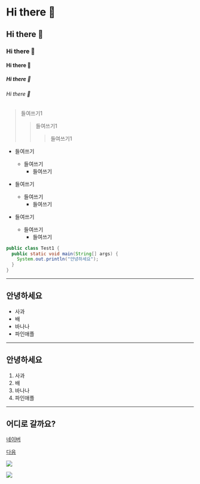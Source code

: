 <!-- 마크다운 태그 -->
# Hi there 👋
## Hi there 👋
### Hi there 👋
#### Hi there 👋
##### Hi there 👋
###### Hi there 👋

> 들여쓰기1
>   > 들여쓰기1
>   >   > 들여쓰기1

* 들여쓰기
  * 들여쓰기
    * 들여쓰기

* 들여쓰기
  + 들여쓰기
    + 들여쓰기
    
* 들여쓰기
  - 들여쓰기
    - 들여쓰기
  
<!-- 
<pre> 
<code>
-->
```java
public class Test1 {
  public static void main(String[] args) {
    System.out.println("안녕하세요");
  }
}
```
<!--
</code>
</pre>
-->

<!--
**LeeSPyo/LeeSPyo** is a ✨ _special_ ✨ repository because its `README.md` (this file) appears on your GitHub profile.

Here are some ideas to get you started:

- 🔭 I’m currently working on ...
- 🌱 I’m currently learning ...
- 👯 I’m looking to collaborate on ...
- 🤔 I’m looking for help with ...
- 💬 Ask me about ...
- 📫 How to reach me: ...
- 😄 Pronouns: ...
- ⚡ Fun fact: ...
-->

<hr/>
<h2> 안녕하세요 </h2>
<ul>
 <li>사과</li>
 <li>배</li>
 <li>바나나</li>
 <li>파인애플</li>
</ul>

<hr/>
<h2> 안녕하세요 </h2>
<ol>
 <li>사과</li>
 <li>배</li>
 <li>바나나</li>
 <li>파인애플</li>
</ol>
<hr/>

<h2>어디로 갈까요?</h2>
<p><a href="http://www.naver.com">네이버</a></p>
<p><a href="http://www.daum.net">다음</a></p>

<p>
 <a href="http://www.daum.net">
  <img src="http://49.142.157.251:9090/javagreenS_lsp/rts_shop/rts_product/220804170124_f_6.jpg">
 </a>
</p>

<img src="https://img.shields.io/badge/이기자-000000?style=Anaconda&logo=Anaconda&logoColor=ffffff">
